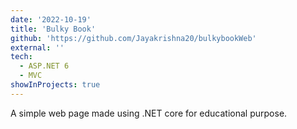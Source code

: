 ```yaml
---
date: '2022-10-19'
title: 'Bulky Book'
github: 'https://github.com/Jayakrishna20/bulkybookWeb'
external: ''
tech:
  - ASP.NET 6
  - MVC  
showInProjects: true
---
```


A simple web page made using .NET core for educational purpose.
